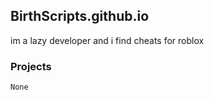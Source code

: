 ## BirthScripts.github.io

im a lazy developer and i find cheats for roblox


### Projects

```
None
```
